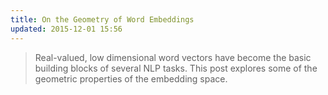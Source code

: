 ```yaml
---
title: On the Geometry of Word Embeddings
updated: 2015-12-01 15:56
---
```


> Real-valued, low dimensional word vectors have become the basic building blocks of several NLP tasks. This post explores some of the geometric properties of the embedding space.  
